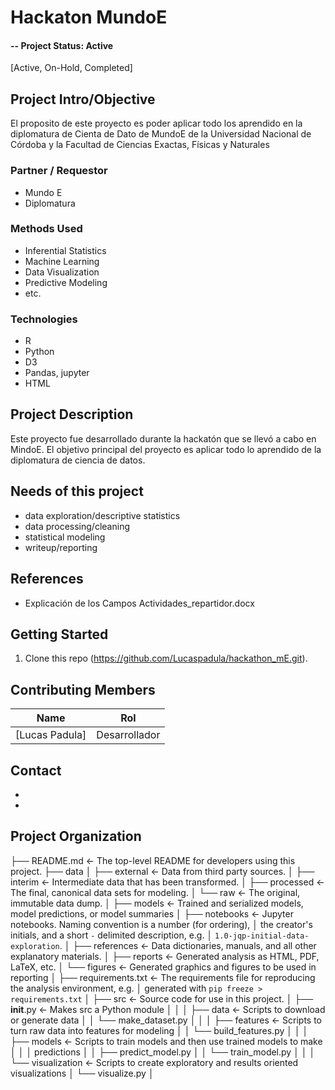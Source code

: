 # Hackaton MundoE

#### -- Project Status: Active
[Active, On-Hold, Completed]

## Project Intro/Objective
El proposito de este proyecto es poder aplicar todo los aprendido en la diplomatura de Cienta de Dato de MundoE de la Universidad Nacional de Córdoba y la Facultad de Ciencias Exactas, Físicas y Naturales

### Partner / Requestor
* Mundo E
* Diplomatura 


### Methods Used
* Inferential Statistics
* Machine Learning
* Data Visualization
* Predictive Modeling
* etc.

### Technologies
* R 
* Python
* D3
* Pandas, jupyter
* HTML


## Project Description
Este proyecto fue desarrollado durante la hackatón que se llevó a cabo en MindoE. El objetivo principal del proyecto es aplicar todo lo aprendido de la diplomatura de ciencia de datos. 


## Needs of this project
- data exploration/descriptive statistics
- data processing/cleaning
- statistical modeling
- writeup/reporting

## References
- Explicación de los Campos Actividades_repartidor.docx



## Getting Started

1. Clone this repo (https://github.com/Lucaspadula/hackathon_mE.git).

## Contributing Members

|Name     |  Rol            | 
|---------|-----------------|
|[Lucas Padula]| Desarrollador |

## Contact
* 
* 

## Project Organization
├── README.md          <- The top-level README for developers using this project.
├── data
│   ├── external       <- Data from third party sources.
│   ├── interim        <- Intermediate data that has been transformed.
│   ├── processed      <- The final, canonical data sets for modeling.
│   └── raw            <- The original, immutable data dump.
│
├── models             <- Trained and serialized models, model predictions, or model summaries
│
├── notebooks          <- Jupyter notebooks. Naming convention is a number (for ordering),
│                         the creator's initials, and a short `-` delimited description, e.g.
│                         `1.0-jqp-initial-data-exploration`.
│
├── references         <- Data dictionaries, manuals, and all other explanatory materials.
│
├── reports            <- Generated analysis as HTML, PDF, LaTeX, etc.
│   └── figures        <- Generated graphics and figures to be used in reporting
│
├── requirements.txt   <- The requirements file for reproducing the analysis environment, e.g.
│                         generated with `pip freeze > requirements.txt`
│
├── src                <- Source code for use in this project.
│   ├── __init__.py    <- Makes src a Python module
│   │
│   ├── data           <- Scripts to download or generate data
│   │   └── make_dataset.py
│   │
│   ├── features       <- Scripts to turn raw data into features for modeling
│   │   └── build_features.py
│   │
│   ├── models         <- Scripts to train models and then use trained models to make
│   │   │                 predictions
│   │   ├── predict_model.py
│   │   └── train_model.py
│   │
│   └── visualization  <- Scripts to create exploratory and results oriented visualizations
│       └── visualize.py
│